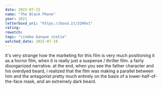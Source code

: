 ```yaml
---
date: 2022-07-21
name: "The Black Phone"
year: 2021
letterboxd_uri: "https://boxd.it/32H9v1"
rating: 
rewatch: 
tags: "cinéma banque scotia"
watched_date: 2022-07-19
---
```


it's very strange how the marketing for this film is very much positioning it as a horror film, when it is really just a suspense / thriller film. a fairly disorganized narrative. at the end, when you see the father character and his overdyed beard, i realized that the film was making a parallel between him and the antagonist pretty much entirely on the basis of a lower-half-of-the-face mask, and an extremely dark beard.
